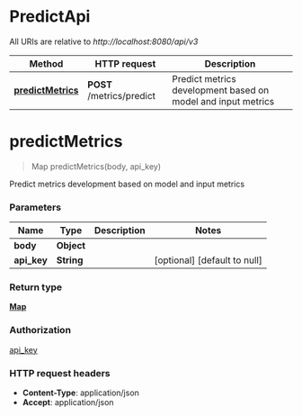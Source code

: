# PredictApi

All URIs are relative to *http://localhost:8080/api/v3*

| Method | HTTP request | Description |
|------------- | ------------- | -------------|
| [**predictMetrics**](PredictApi.md#predictMetrics) | **POST** /metrics/predict | Predict metrics development based on model and input metrics |


<a name="predictMetrics"></a>
# **predictMetrics**
> Map predictMetrics(body, api\_key)

Predict metrics development based on model and input metrics

    

### Parameters

|Name | Type | Description  | Notes |
|------------- | ------------- | ------------- | -------------|
| **body** | **Object**|  | |
| **api\_key** | **String**|  | [optional] [default to null] |

### Return type

[**Map**](../Models/AnyType.md)

### Authorization

[api_key](../README.md#api_key)

### HTTP request headers

- **Content-Type**: application/json
- **Accept**: application/json

